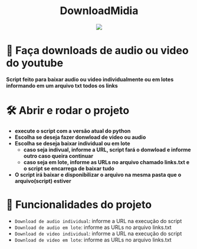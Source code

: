 <h1 align="center"> DownloadMidia </h1>


<p align="center">
<img loading="lazy" src="http://img.shields.io/static/v1?label=STATUS&message=EM%20DESENVOLVIMENTO&color=GREEN&style=for-the-badge"/>
</p>

# 📁 Faça downloads de audio ou video do youtube

**Script feito para baixar audio ou video individualmente ou em lotes informando em um arquivo txt todos os links**

# 🛠️ Abrir e rodar o projeto

- **execute o script com a versão atual do python**
- **Escolha se deseja fazer donwload de video ou audio**
- **Escolha se deseja baixar individual ou em lote**
  - **caso seja indivual, informe a URL, script fará o donwload e informe outro caso queira continuar**
  - **caso seja em lote, informe as URLs no arquivo chamado links.txt e o script se encarrega de baixar tudo**
- **O script irá baixar e disponibilizar o arquivo na mesma pasta que o arquivo(script) estiver**

# :hammer: Funcionalidades do projeto

- `Download de audio individual`: informe a URL na execução do script
- `Download de audio em lote`: informe as URLs no arquivo links.txt
- `Download de video individual`: informe a URL na execução do script
- `Download de video em lote`: informe as URLs no arquivo links.txt
